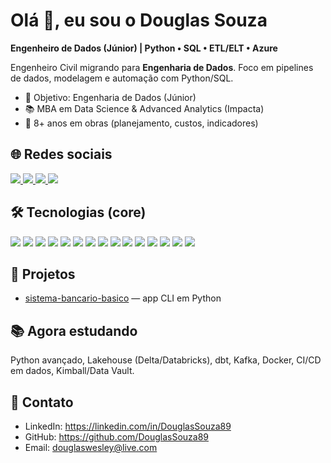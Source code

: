 # Olá 👋, eu sou o Douglas Souza

**Engenheiro de Dados (Júnior) | Python • SQL • ETL/ELT • Azure**

Engenheiro Civil migrando para **Engenharia de Dados**. Foco em pipelines de dados, modelagem e automação com Python/SQL.

- 🎯 Objetivo: Engenharia de Dados (Júnior)
- 📚 MBA em Data Science & Advanced Analytics (Impacta)
- 🧱 8+ anos em obras (planejamento, custos, indicadores)

## 🌐 Redes sociais
<p align="left">
  <a href="https://linkedin.com/in/DouglasSouza89" target="_blank">
    <img src="https://img.shields.io/badge/LinkedIn-0A66C2?style=for-the-badge&logo=linkedin&logoColor=white"/>
  </a>
  <a href="mailto:douglaswesley@live.com">
    <img src="https://img.shields.io/badge/Email-D14836?style=for-the-badge&logo=gmail&logoColor=white"/>
  </a>
  <a href="https://github.com/DouglasSouza89" target="_blank">
    <img src="https://img.shields.io/badge/GitHub-181717?style=for-the-badge&logo=github&logoColor=white"/>
  </a>
  <img src="https://img.shields.io/badge/Open_to_Work-2EA44F?style=for-the-badge"/>
</p>

## 🛠️ Tecnologias (core)
<p align="left">
  <img src="https://img.shields.io/badge/Python-3776AB?style=for-the-badge&logo=python&logoColor=white"/>
  <img src="https://img.shields.io/badge/SQL%20Server-CC2927?style=for-the-badge&logo=microsoftsqlserver&logoColor=white"/>
  <img src="https://img.shields.io/badge/MySQL-4479A1?style=for-the-badge&logo=mysql&logoColor=white"/>
  <img src="https://img.shields.io/badge/PostgreSQL-4169E1?style=for-the-badge&logo=postgresql&logoColor=white"/>
  <img src="https://img.shields.io/badge/Azure-0078D4?style=for-the-badge&logo=microsoftazure&logoColor=white"/>
  <img src="https://img.shields.io/badge/Apache%20Airflow-017CEE?style=for-the-badge&logo=apacheairflow&logoColor=white"/>
  <img src="https://img.shields.io/badge/Apache%20Spark-E25A1C?style=for-the-badge&logo=apachespark&logoColor=white"/>
  <img src="https://img.shields.io/badge/Databricks-FF3621?style=for-the-badge&logo=databricks&logoColor=white"/>
  <img src="https://img.shields.io/badge/dbt-FF694B?style=for-the-badge&logo=dbt&logoColor=white"/>
  <img src="https://img.shields.io/badge/Apache%20Kafka-231F20?style=for-the-badge&logo=apachekafka&logoColor=white"/>
  <img src="https://img.shields.io/badge/Docker-2496ED?style=for-the-badge&logo=docker&logoColor=white"/>
  <img src="https://img.shields.io/badge/Git-F05032?style=for-the-badge&logo=git&logoColor=white"/>
  <img src="https://img.shields.io/badge/VS%20Code-007ACC?style=for-the-badge&logo=visualstudiocode&logoColor=white"/>
  <img src="https://img.shields.io/badge/Power%20BI-F2C811?style=for-the-badge&logo=powerbi&logoColor=black"/>
  <img src="https://img.shields.io/badge/Linux-FCC624?style=for-the-badge&logo=linux&logoColor=black"/>
</p>

## 🚀 Projetos
- [sistema-bancario-basico](https://github.com/DouglasSouza89/sistema-bancario-basico) — app CLI em Python

## 📚 Agora estudando
Python avançado, Lakehouse (Delta/Databricks), dbt, Kafka, Docker, CI/CD em dados, Kimball/Data Vault.

## 🔗 Contato
- LinkedIn: https://linkedin.com/in/DouglasSouza89  
- GitHub: https://github.com/DouglasSouza89  
- Email: douglaswesley@live.com
